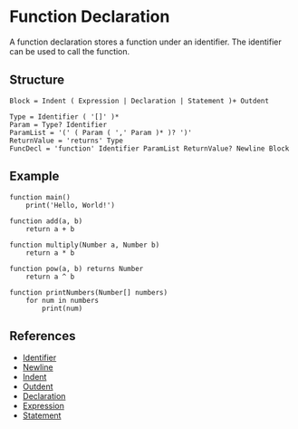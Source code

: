 # Function Declaration

A function declaration stores a function under an identifier. The identifier can be used to call the function.

## Structure
```grammar
Block = Indent ( Expression | Declaration | Statement )+ Outdent

Type = Identifier ( '[]' )*
Param = Type? Identifier
ParamList = '(' ( Param ( ',' Param )* )? ')'
ReturnValue = 'returns' Type
FuncDecl = 'function' Identifier ParamList ReturnValue? Newline Block
```

## Example
```syntek
function main()
	print('Hello, World!')

function add(a, b)
	return a + b

function multiply(Number a, Number b)
	return a * b

function pow(a, b) returns Number
	return a ^ b

function printNumbers(Number[] numbers)
	for num in numbers
		print(num)
```

## References
- [Identifier](/spec/grammar/lexical.html#identifiers)
- [Newline](/spec/grammar/lexical.html#newline)
- [Indent](/spec/grammar/lexical.html#indent)
- [Outdent](/spec/grammar/lexical.html#outdent)
- [Declaration](/spec/grammar/syntactic/declarations/)
- [Expression](/spec/grammar/syntactic/expressions/)
- [Statement](/spec/grammar/syntactic/statements/)
